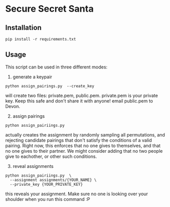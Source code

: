 # Secure Secret Santa

## Installation
```
pip install -r requirements.txt
```

## Usage

This script can be used in three different modes:
1. generate a keypair

```
python assign_pairings.py  --create_key
```

will create two files: private.pem, public.pem. private.pem is your private
key. Keep this safe and don't share it with anyone! email public.pem to
Devon.

2. assign pairings

```
python assign_pairiings.py
```

actually creates the assignment by randomly sampling all permutations, and
rejecting candidate pairings that don't satisfy the conditions of a valid
pairing. Right now, this enforces that no one gives to themselves, and that
no one gives to their partner. We might consider adding that no two people
give to eachother, or other such conditions.

3. reveal assignments

```
python assign_pairiings.py  \
  --assignment assignments/{YOUR_NAME} \
  --private_key {YOUR_PRIVATE_KEY}
```

this reveals your assignment. Make sure no one is looking over your
shoulder when you run this command :P
